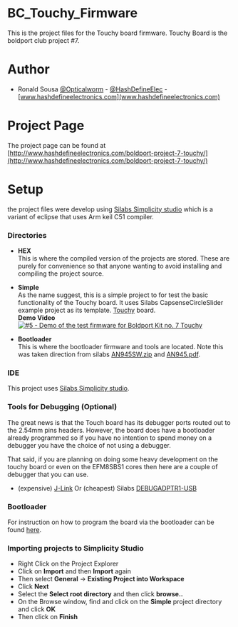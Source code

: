 # BC_Touchy_Firmware
This is the project files for the Touchy board firmware. Touchy Board is the boldport club project #7.

# Author
- Ronald Sousa [@Opticalworm](https://twitter.com/Opticalworm) - [@HashDefineElec](https://twitter.com/HashDefineElec) - [www.hashdefineelectronics.com](www.hashdefineelectronics.com)

# Project Page
The project page can be found at [http://www.hashdefineelectronics.com/boldport-project-7-touchy/](http://www.hashdefineelectronics.com/boldport-project-7-touchy/)

# Setup
the project files were develop using [Silabs Simplicity studio](http://www.silabs.com/products/mcu/Pages/simplicity-studio.aspx) which is a variant of eclipse that uses Arm keil C51 compiler.

### Directories
- **HEX**  
This is where the compiled version of the projects are stored. These are purely for convenience so that anyone wanting to avoid installing and compiling the project source.

- **Simple**  
As the name suggest, this is a simple project to for test the basic functionality of the Touchy board. It uses Silabs CapsenseCircleSlider example project as its template. [Touchy](http://www.boldport.club/shop/product/437209749) board.  
**Demo Video**  
[![#5 - Demo of the test firmware for Boldport Kit no. 7 Touchy](http://img.youtube.com/vi/UFBcgWf9tuo/0.jpg)](https://youtu.be/UFBcgWf9tuo)

- **Bootloader**  
This is where the bootloader firmware and tools are located. Note this was taken direction from silabs [AN945SW.zip](http://www.silabs.com/Support%20Documents/Software/AN945SW.zip) and [AN945.pdf](http://www.silabs.com/Support%20Documents/TechnicalDocs/AN945.pdf).

### IDE
This project uses [Silabs Simplicity studio](http://www.silabs.com/products/mcu/Pages/simplicity-studio.aspx).

### Tools for Debugging (Optional)
The great news is that the Touch board has its debugger ports routed out to the 2.54mm pins headers. However, the board does have a bootloader already programmed so if you have no intention to spend money on a debugger you have the choice of not using a debugger.

That said, if you are planning on doing some heavy development on the touchy board or even on the EFM8SBS1 cores then here are a couple of debugger that you can use.

- (expensive) [J-Link](http://uk.farnell.com/segger/8-08-00-j-link-base/jtag-emulator-usb-for-arm/dp/2098541?MER=bn_search_1TP_SearchNB_2) Or (cheapest) Silabs [DEBUGADPTR1-USB](http://uk.farnell.com/silicon-labs/debugadptr1-usb/adaptor-usb-debug-for-c8051fxxx/dp/1186943) 

### Bootloader
For instruction on how to program the board via the bootloader can be found [here](http://www.hashdefineelectronics.com/boldport-project-7-touchy/).

### Importing projects to Simplicity Studio
- Right Click on the Project Explorer
- Click on **Import** and then **Import** again
- Then select **General** -> **Existing Project into Workspace**
- Click **Next**
- Select the **Select root directory** and then click **browse..**
- On the Browse window, find and click on the **Simple** project directory and click **OK**
- Then click on **Finish**
